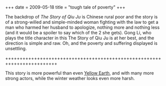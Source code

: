 +++
date = 2009-05-18
title = "tough tale of poverty"
+++

The backdrop of *The Story of Qiu Ju* is Chinese rural poor and the
story is of a strong-willed and simple-minded woman fighting with the
law to get a man who harmed her husband to apologize, nothing more and
nothing less (and it would be a spoiler to say which of the 2 she gets).
Gong Li, who plays the title character in this The Story of Qiu Ju is at
her best, and the direction is simple and raw. Oh, and the poverty and
suffering displayed is unsettling.

++++++++++++++++++++++++++++++++++++++++++++++++++++++++++++++++++++++++

This story is more powerful than even [Yellow Earth], and with many more
strong actors, while the winter weather looks even more harsh.

  [Yellow Earth]: http://movies.tshepang.net/yellow-earth-1984
